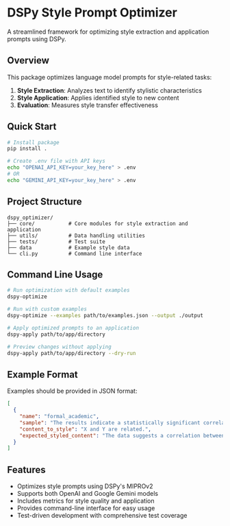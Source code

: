 # DSPy Style Prompt Optimizer

A streamlined framework for optimizing style extraction and application prompts using DSPy.

## Overview

This package optimizes language model prompts for style-related tasks:

1. **Style Extraction**: Analyzes text to identify stylistic characteristics
2. **Style Application**: Applies identified style to new content
3. **Evaluation**: Measures style transfer effectiveness

## Quick Start

```bash
# Install package
pip install .

# Create .env file with API keys
echo "OPENAI_API_KEY=your_key_here" > .env
# OR
echo "GEMINI_API_KEY=your_key_here" > .env
```

## Project Structure

```
dspy_optimizer/
├── core/           # Core modules for style extraction and application
├── utils/          # Data handling utilities
├── tests/          # Test suite
├── data            # Example style data
└── cli.py          # Command line interface
```

## Command Line Usage

```bash
# Run optimization with default examples
dspy-optimize

# Run with custom examples
dspy-optimize --examples path/to/examples.json --output ./output

# Apply optimized prompts to an application
dspy-apply path/to/app/directory

# Preview changes without applying
dspy-apply path/to/app/directory --dry-run
```

## Example Format

Examples should be provided in JSON format:

```json
[
  {
    "name": "formal_academic",
    "sample": "The results indicate a statistically significant correlation between variables X and Y (p < 0.01).",
    "content_to_style": "X and Y are related.",
    "expected_styled_content": "The data suggests a correlation between variables X and Y."
  }
]
```

## Features

- Optimizes style prompts using DSPy's MIPROv2
- Supports both OpenAI and Google Gemini models
- Includes metrics for style quality and application
- Provides command-line interface for easy usage
- Test-driven development with comprehensive test coverage